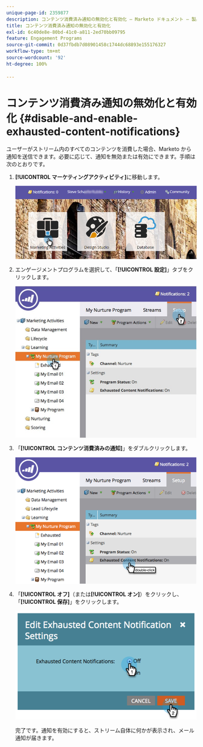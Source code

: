 ```yaml
---
unique-page-id: 2359877
description: コンテンツ消費済み通知の無効化と有効化 — Marketo ドキュメント — 製品ドキュメント
title: コンテンツ消費済み通知の無効化と有効化
exl-id: 6c40de8e-80bd-41c0-a811-2ed70bb09795
feature: Engagement Programs
source-git-commit: 0d37fbdb7d08901458c1744dc68893e155176327
workflow-type: tm+mt
source-wordcount: '92'
ht-degree: 100%

---
```


# コンテンツ消費済み通知の無効化と有効化 {#disable-and-enable-exhausted-content-notifications}

ユーザーがストリーム内のすべてのコンテンツを消費した場合、Marketo から通知を送信できます。必要に応じて、通知を無効または有効にできます。手順は次のとおりです。

1. **[!UICONTROL マーケティングアクティビティ]**&#x200B;に移動します。

   ![](assets/login-marketing-activities-1.png)

1. エンゲージメントプログラムを選択して、「**[!UICONTROL 設定]**」タブをクリックします。

   ![](assets/setuptab.jpg)

1. 「**[!UICONTROL コンテンツ消費済みの通知]**」をダブルクリックします。

   ![](assets/image2014-9-15-17-3a28-3a11.png)

1. 「**[!UICONTROL オフ]**（または&#x200B;**[!UICONTROL オン]**）をクリックし、「**[!UICONTROL 保存]**」をクリックします。

   ![](assets/image2014-9-15-17-3a28-3a15.png)

   完了です。通知を有効にすると、ストリーム自体に何かが表示され、メール通知が届きます。
